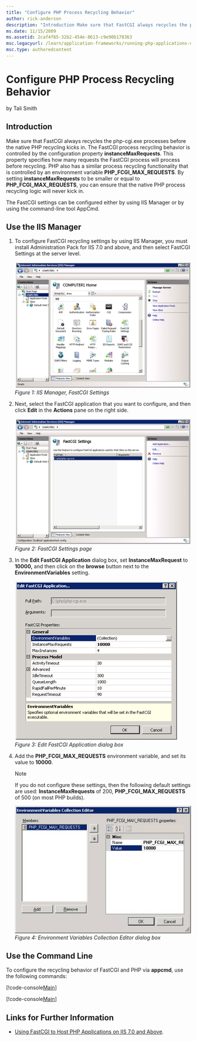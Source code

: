```yaml
---
title: "Configure PHP Process Recycling Behavior"
author: rick-anderson
description: "Introduction Make sure that FastCGI always recycles the php-cgi.exe processes before the native PHP recycling kicks in. The FastCGI process recycling behavio..."
ms.date: 11/15/2009
ms.assetid: 2caf4f65-32b2-454e-8613-c9e90b178363
msc.legacyurl: /learn/application-frameworks/running-php-applications-on-iis/configure-php-process-recycling-behavior
msc.type: authoredcontent
---
```

Configure PHP Process Recycling Behavior
====================
by Tali Smith

## Introduction

Make sure that FastCGI always recycles the php-cgi.exe processes before the native PHP recycling kicks in. The FastCGI process recycling behavior is controlled by the configuration property **instanceMaxRequests**. This property specifies how many requests the FastCGI process will process before recycling. PHP also has a similar process recycling functionality that is controlled by an environment variable **PHP\_FCGI\_MAX\_REQUESTS**. By setting **instanceMaxRequests** to be smaller or equal to **PHP\_FCGI\_MAX\_REQUESTS**, you can ensure that the native PHP process recycling logic will never kick in.

The FastCGI settings can be configured either by using IIS Manager or by using the command-line tool AppCmd.

## Use the IIS Manager

1. To configure FastCGI recycling settings by using IIS Manager, you must install Administration Pack for IIS 7.0 and above, and then select FastCGI Settings at the server level.  

    [![](configure-php-process-recycling-behavior/_static/image2.jpg)](configure-php-process-recycling-behavior/_static/image1.jpg)  
	*Figure 1: IIS Manager, FastCGI Settings*
2. Next, select the FastCGI application that you want to configure, and then click **Edit** in the **Actions** pane on the right side.  

    [![](configure-php-process-recycling-behavior/_static/image4.jpg)](configure-php-process-recycling-behavior/_static/image3.jpg)  
	*Figure 2: FastCGI Settings page*
3. In the **Edit FastCGI Application** dialog box, set **InstanceMaxRequest** to **10000,** and then click on the **browse** button next to the **EnvironmentVariables** setting.  

    [![](configure-php-process-recycling-behavior/_static/image6.jpg)](configure-php-process-recycling-behavior/_static/image5.jpg)  
	*Figure 3: Edit FastCGI Application dialog box*
4. Add the **PHP\_FCGI\_MAX\_REQUESTS** environment variable, and set its value to **10000**.  
    > [!NOTE]
    > If you do not configure these settings, then the following default settings are used: **InstanceMaxRequests** of 200, **PHP\_FCGI\_MAX\_REQUESTS** of 500 (on most PHP builds).  

    [![](configure-php-process-recycling-behavior/_static/image8.jpg)](configure-php-process-recycling-behavior/_static/image7.jpg)  
	*Figure 4: Environment Variables Collection Editor dialog box*

## Use the Command Line

To configure the recycling behavior of FastCGI and PHP via **appcmd**, use the following commands:


[!code-console[Main](configure-php-process-recycling-behavior/samples/sample1.cmd)]


[!code-console[Main](configure-php-process-recycling-behavior/samples/sample2.cmd)]


## Links for Further Information

- [Using FastCGI to Host PHP Applications on IIS 7.0 and Above](../install-and-configure-php-applications-on-iis/using-fastcgi-to-host-php-applications-on-iis.md).